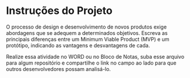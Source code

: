# Instruções do Projeto
O processo de design e desenvolvimento de novos produtos exige abordagens que se adequem a determinados objetivos. Escreva as principais diferenças entre um Minimum Viable Product (MVP) e um protótipo, indicando as vantagens e desvantagens de cada.

Realize essa atividade no WORD ou no Bloco de Notas, suba esse arquivo para algum repositório e compartilhe o link no campo ao lado para que outros desenvolvedores possam analisá-lo.